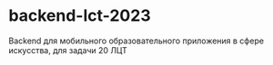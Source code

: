 # backend-lct-2023
Backend для мобильного образовательного приложения в сфере искусства, для задачи 20 ЛЦТ
